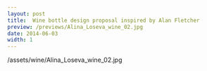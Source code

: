 ```yaml
---
layout: post
title:  Wine bottle design proposal inspired by Alan Fletcher
preview: /previews/Alina_Loseva_wine_02.jpg
date: 2014-06-03
width: 1
---
```

/assets/wine/Alina_Loseva_wine_02.jpg
